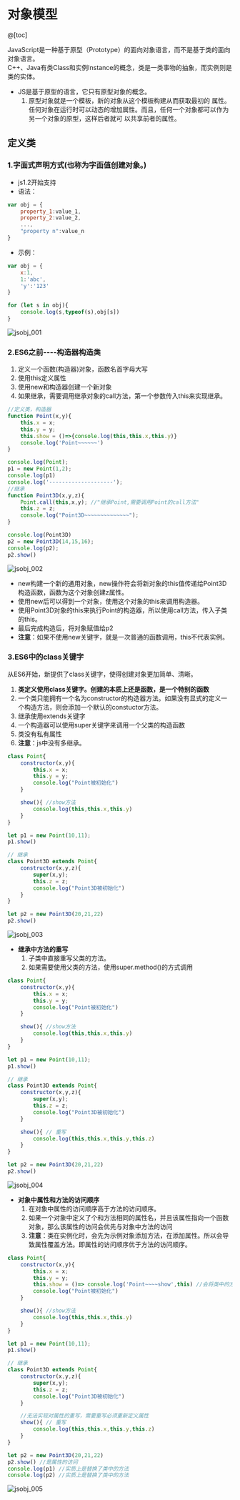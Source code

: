 # 对象模型

@[toc]

JavaScript是一种基于原型（Prototype）的面向对象语言，而不是基于类的面向对象语言。  
C++、Java有类Class和实例Instance的概念，类是一类事物的抽象，而实例则是类的实体。  

* JS是基于原型的语言，它只有原型对象的概念。  
    1. 原型对象就是一个模板，新的对象从这个模板构建从而获取最初的 属性。任何对象在运行时可以动态的增加属性。而且，任何一个对象都可以作为另一个对象的原型，这样后者就可 以共享前者的属性。  

## 定义类

### 1.字面式声明方式(也称为字面值创建对象。)

* js1.2开始支持
* 语法：

````js
var obj = {
    property_1:value_1,
    property_2:value_2,
    ...,
    "property n":value_n
}
````

* 示例：

````js
var obj = {
    x:1,
    1:'abc',
    'y':'123'
}

for (let s in obj){
    console.log(s,typeof(s),obj[s])
}
````

![jsobj_001](../img/jsobj_001.jpg)  

### 2.ES6之前----构造器构造类

1. 定义一个函数(构造器)对象，函数名首字母大写
2. 使用this定义属性
3. 使用new和构造器创建一个新对象
4. 如果继承，需要调用继承对象的call方法，第一个参数传入this来实现继承。

````js
//定义类，构造器
function Point(x,y){
    this.x = x;
    this.y = y;
    this.show = ()=>{console.log(this,this.x,this.y)}
    console.log('Point~~~~~~')
}

console.log(Point);
p1 = new Point(1,2);
console.log(p1)
console.log('--------------------');
//继承
function Point3D(x,y,z){
    Point.call(this,x,y); //"继承Point,需要调用Point的call方法"
    this.z = z;
    console.log("Point3D~~~~~~~~~~~~~~");
}

console.log(Point3D)
p2 = new Point3D(14,15,16);
console.log(p2);
p2.show()
````

![jsobj_002](../img/jsobj_002.jpg)  

* new构建一个新的通用对象，new操作符会将新对象的this值传递给Point3D构造函数，函数为这个对象创建z属性。
* 使用new后可以得到一个对象，使用这个对象的this来调用构造器。
* 使用Point3D对象的this来执行Point的构造器，所以使用call方法，传入子类的this。
* 最后完成构造后，将对象赋值给p2
* **注意**：如果不使用new关键字，就是一次普通的函数调用，this不代表实例。

### 3.ES6中的class关键字

从ES6开始，新提供了class关键字，使得创建对象更加简单、清晰。  

1. **类定义使用class关键字。创建的本质上还是函数，是一个特别的函数**
2. 一个类只能拥有一个名为constructor的构造器方法。如果没有显式的定义一个构造方法，则会添加一个默认的constuctor方法。
3. 继承使用extends关键字
4. 一个构造器可以使用super关键字来调用一个父类的构造函数
5. 类没有私有属性
6. **注意**：js中没有多继承。

````js
class Point{
    constructor(x,y){
        this.x = x;
        this.y = y;
        console.log("Point被初始化")
    }

    show(){ //show方法
        console.log(this,this.x,this.y)
    }
}

let p1 = new Point(10,11);
p1.show()

// 继承
class Point3D extends Point{
    constructor(x,y,z){
        super(x,y);
        this.z = z;
        console.log("Point3D被初始化")
    }
}

let p2 = new Point3D(20,21,22)
p2.show()
````

![jsobj_003](../img/jsobj_003.jpg)  

* **继承中方法的重写**
    1. 子类中直接重写父类的方法。
    2. 如果需要使用父类的方法，使用super.method()的方式调用

````js
class Point{
    constructor(x,y){
        this.x = x;
        this.y = y;
        console.log("Point被初始化")
    }

    show(){ //show方法
        console.log(this,this.x,this.y)
    }
}

let p1 = new Point(10,11);
p1.show()

// 继承
class Point3D extends Point{
    constructor(x,y,z){
        super(x,y);
        this.z = z;
        console.log("Point3D被初始化")
    }

    show(){ // 重写
        console.log(this,this.x,this.y,this.z)
    }
}

let p2 = new Point3D(20,21,22)
p2.show()
````

![jsobj_004](../img/jsobj_004.jpg)  

* **对象中属性和方法的访问顺序**
    1. 在对象中属性的访问顺序高于方法的访问顺序。
    2. 如果一个对象中定义了个和方法相同的属性名，并且该属性指向一个函数对象，那么该属性的访问会优先与对象中方法的访问
    3. **注意**：类在实例化时，会先为示例对象添加方法，在添加属性。所以会导致属性覆盖方法。即属性的访问顺序优于方法的访问顺序。

````js
class Point{
    constructor(x,y){
        this.x = x;
        this.y = y;
        this.show = ()=> console.log('Point~~~~show',this) //会将类中的方法替换
        console.log("Point被初始化")
    }

    show(){ //show方法
        console.log(this,this.x,this.y)
    }
}

let p1 = new Point(10,11);
p1.show()

// 继承
class Point3D extends Point{
    constructor(x,y,z){
        super(x,y);
        this.z = z;
        console.log("Point3D被初始化")
    }

    //无法实现对属性的重写，需要重写必须重新定义属性
    show(){ // 重写
        console.log(this,this.x,this.y,this.z)
    }
}

let p2 = new Point3D(20,21,22)
p2.show() //是属性的访问
console.log(p1) //实质上是替换了类中的方法
console.log(p2) //实质上是替换了类中的方法
````

![jsobj_005](../img/jsobj_005.jpg)  


















